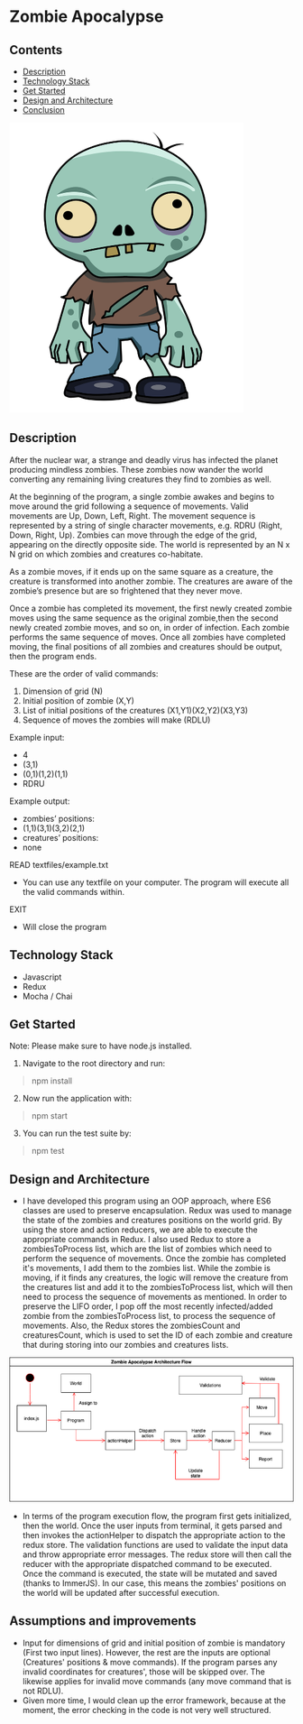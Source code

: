 # Zombie Apocalypse

## Contents
- [Description](#description)
- [Technology Stack](#technology-stack)
- [Get Started](#get-started)
- [Design and Architecture](#design-and-architecture)
- [Conclusion](#conclusion)

<img src="zombie.png" alt="zombie" width="415" height="515"/>

## Description
After the nuclear war, a strange and deadly virus has infected the planet producing mindless zombies. These zombies now wander the world converting any remaining living creatures they find to zombies as well. 

At the beginning of the program, a single zombie awakes and begins to move around the grid following a sequence of movements. Valid movements are Up, Down, Left, Right. The movement sequence is represented by a string of single character movements, e.g. RDRU
(Right, Down, Right, Up). Zombies can move through the edge of the grid, appearing on the directly opposite side. The world is represented by an N x N grid on which zombies and creatures co-habitate.

As a zombie moves, if it ends up on the same square as a creature, the creature is transformed into another zombie. The creatures are aware of the zombie’s presence but are so frightened that they never move. 

Once a zombie has completed its movement, the first newly created zombie moves using the same sequence as the original zombie,then the second newly created zombie moves, and so on, in order of infection. Each zombie performs the same sequence of moves. Once all zombies have completed moving, the final positions of all zombies and creatures should be output, then the program ends.

These are the order of valid commands:

1. Dimension of grid (N)
2. Initial position of zombie (X,Y)
3. List of initial positions of the creatures (X1,Y1)(X2,Y2)(X3,Y3)
4. Sequence of moves the zombies will make (RDLU)

Example input:
- 4
- (3,1)
- (0,1)(1,2)(1,1)
- RDRU

Example output:
- zombies’ positions:
- (1,1)(3,1)(3,2)(2,1)
- creatures’ positions:
- none

READ textfiles/example.txt
- You can use any textfile on your computer. The program will execute all the valid commands within.

EXIT
- Will close the program

## Technology Stack
- Javascript
- Redux
- Mocha / Chai

## Get Started
Note: Please make sure to have node.js installed.

1. Navigate to the root directory and run:
> npm install

2. Now run the application with:
> npm start

3. You can run the test suite by:
> npm test

## Design and Architecture
- I have developed this program using an OOP approach, where ES6 classes are used to preserve encapsulation. Redux was used to manage the state of the zombies and creatures positions on the world grid. By using the store and action reducers, we are able to execute the appropriate commands in Redux. I also used Redux to store a zombiesToProcess list, which are the list of zombies which need to perform the sequence of movements. Once the zombie has completed it's movements, I add them to the zombies list. While the zombie is moving, if it finds any creatures, the logic will remove the creature from the creatures list and add it to the zombiesToProcess list, which will then need to process the sequence of movements as mentioned. In order to preserve the LIFO order, I pop off the most recently infected/added zombie from the zombiesToProcess list, to process the sequence of movements. Also, the Redux stores the zombiesCount and creaturesCount, which is used to set the ID of each zombie and creature that during storing into our zombies and creatures lists.

![execution flow diagram](architecture_flow.png)

- In terms of the program execution flow, the program first gets initialized, then the world. Once the user inputs from terminal, it gets parsed and then invokes the actionHelper to dispatch the appropriate action to the redux store. The validation functions are used to validate the input data and throw appropriate error messages. The redux store will then call the reducer with the appropriate dispatched command to be executed. Once the command is executed, the state will be mutated and saved (thanks to ImmerJS). In our case, this means the zombies' positions on the world will be updated after successful execution.

## Assumptions and improvements
- Input for dimensions of grid and initial position of zombie is mandatory (First two input lines). However, the rest are the inputs are optional (Creatures' positions & move commands). If the program parses any invalid coordinates for creatures', those will be skipped over. The likewise applies for invalid move commands (any move command that is not RDLU).
- Given more time, I would clean up the error framework, because at the moment, the error checking in the code is not very well structured.

